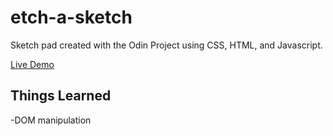 # etch-a-sketch
Sketch pad created with the Odin Project using CSS, HTML, and Javascript.

[Live Demo](https://paulinalasko.github.io/etch-a-sketch)

## Things Learned

-DOM manipulation


